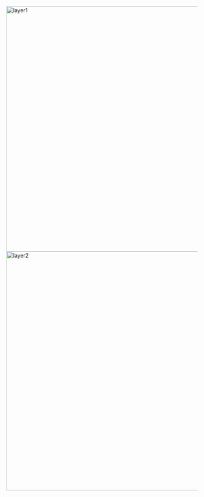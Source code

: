 <img width="644" alt="layer1" src="https://user-images.githubusercontent.com/61543927/212731446-750e3d7f-9462-48ac-942e-357d6ebdf233.png">

<img width="628" alt="layer2" src="https://user-images.githubusercontent.com/61543927/212731490-8f97bf52-cb57-453c-bdbf-f5ed0da2d971.png">


